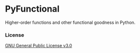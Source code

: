 # PyFunctional

Higher-order functions and other functional goodness in Python.

### License

[GNU General Public License v3.0](LICENSE)
